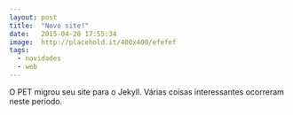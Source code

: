 ```yaml
---
layout: post
title:  "Novo site!"
date:   2015-04-20 17:55:34
image:  http://placehold.it/400x400/efefef
tags:
  - novidades
  - web
---
```

O PET migrou seu site para o Jekyll. Várias coisas interessantes ocorreram neste período.
